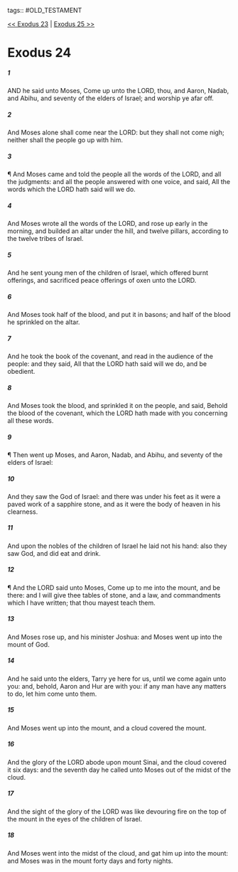 tags:: #OLD_TESTAMENT

[<< Exodus 23](OLD_TESTAMENT/02_Exodus/Exodus_23.md) | [Exodus 25 >>](OLD_TESTAMENT/02_Exodus/Exodus_25.md)

# Exodus 24

##### 1

AND he said unto Moses, Come up unto the LORD, thou, and Aaron, Nadab, and Abihu, and seventy of the elders of Israel; and worship ye afar off.

##### 2

And Moses alone shall come near the LORD: but they shall not come nigh; neither shall the people go up with him.

##### 3

¶ And Moses came and told the people all the words of the LORD, and all the judgments: and all the people answered with one voice, and said, All the words which the LORD hath said will we do.

##### 4

And Moses wrote all the words of the LORD, and rose up early in the morning, and builded an altar under the hill, and twelve pillars, according to the twelve tribes of Israel.

##### 5

And he sent young men of the children of Israel, which offered burnt offerings, and sacrificed peace offerings of oxen unto the LORD.

##### 6

And Moses took half of the blood, and put it in basons; and half of the blood he sprinkled on the altar.

##### 7

And he took the book of the covenant, and read in the audience of the people: and they said, All that the LORD hath said will we do, and be obedient.

##### 8

And Moses took the blood, and sprinkled it on the people, and said, Behold the blood of the covenant, which the LORD hath made with you concerning all these words.

##### 9

¶ Then went up Moses, and Aaron, Nadab, and Abihu, and seventy of the elders of Israel:

##### 10

And they saw the God of Israel: and there was under his feet as it were a paved work of a sapphire stone, and as it were the body of heaven in his clearness.

##### 11

And upon the nobles of the children of Israel he laid not his hand: also they saw God, and did eat and drink.

##### 12

¶ And the LORD said unto Moses, Come up to me into the mount, and be there: and I will give thee tables of stone, and a law, and commandments which I have written; that thou mayest teach them.

##### 13

And Moses rose up, and his minister Joshua: and Moses went up into the mount of God.

##### 14

And he said unto the elders, Tarry ye here for us, until we come again unto you: and, behold, Aaron and Hur are with you: if any man have any matters to do, let him come unto them.

##### 15

And Moses went up into the mount, and a cloud covered the mount.

##### 16

And the glory of the LORD abode upon mount Sinai, and the cloud covered it six days: and the seventh day he called unto Moses out of the midst of the cloud.

##### 17

And the sight of the glory of the LORD was like devouring fire on the top of the mount in the eyes of the children of Israel.

##### 18

And Moses went into the midst of the cloud, and gat him up into the mount: and Moses was in the mount forty days and forty nights.
